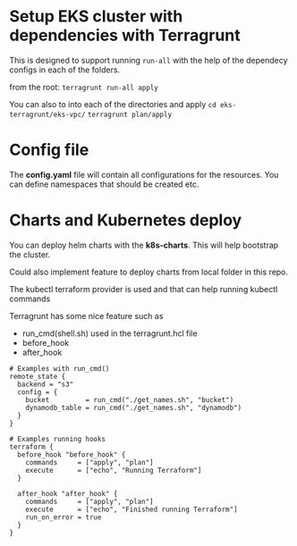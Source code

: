# Setup EKS cluster with dependencies with Terragrunt

This is designed to support running `run-all` with the help of the dependecy configs in each of the folders.

from the root:
`terragrunt run-all apply`

You can also to into each of the directories and apply
`cd eks-terragrunt/eks-vpc/`
`terragrunt plan/apply`

# Config file

The **config.yaml** file will contain all configurations for the resources.
You can define namespaces that should be created etc.

# Charts and Kubernetes deploy

You can deploy helm charts with the **k8s-charts**. This will help bootstrap the cluster.

Could also implement feature to deploy charts from local folder in this repo.

The kubectl terraform provider is used and that can help running kubectl commands

Terragrunt has some nice feature such as
* run_cmd(shell.sh) used in the terragrunt.hcl file
* before_hook
* after_hook

```hcl
# Examples with run_cmd()
remote_state {
  backend = "s3"
  config = {
    bucket         = run_cmd("./get_names.sh", "bucket")
    dynamodb_table = run_cmd("./get_names.sh", "dynamodb")
  }
}

# Examples running hooks
terraform {
  before_hook "before_hook" {
    commands     = ["apply", "plan"]
    execute      = ["echo", "Running Terraform"]
  }

  after_hook "after_hook" {
    commands     = ["apply", "plan"]
    execute      = ["echo", "Finished running Terraform"]
    run_on_error = true
  }
}
```
